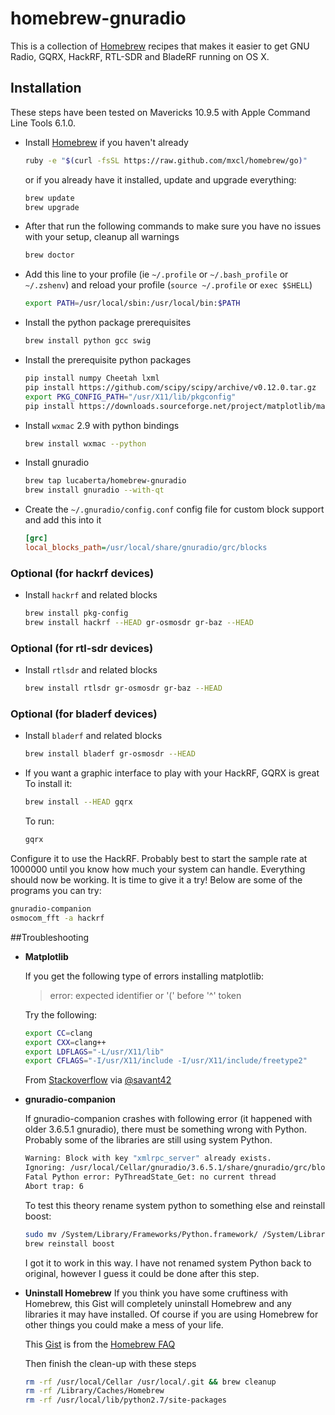 # homebrew-gnuradio

This is a collection of [Homebrew](https://github.com/mxcl/homebrew) recipes that makes it easier to get GNU Radio, GQRX, HackRF, RTL-SDR and BladeRF running on OS X.

## Installation

These steps have been tested on Mavericks 10.9.5 with Apple Command Line Tools 6.1.0.

- Install [Homebrew](http://brew.sh/) if you haven't already

  ```sh
  ruby -e "$(curl -fsSL https://raw.github.com/mxcl/homebrew/go)"
  ```
  or if you already have it installed, update and upgrade everything:
  
  ```sh
  brew update
  brew upgrade
  ```

- After that run the following commands to make sure you have no issues with your setup, cleanup all warnings

  ```sh
  brew doctor
  ```

- Add this line to your profile (ie `~/.profile` or `~/.bash_profile` or `~/.zshenv`) and reload
  your profile (`source ~/.profile` or `exec $SHELL`)

  ```sh
  export PATH=/usr/local/sbin:/usr/local/bin:$PATH
  ```

- Install the python package prerequisites

  ```sh
  brew install python gcc swig
  ```

- Install the prerequisite python packages

  ```sh
  pip install numpy Cheetah lxml
  pip install https://github.com/scipy/scipy/archive/v0.12.0.tar.gz
  export PKG_CONFIG_PATH="/usr/X11/lib/pkgconfig" 
  pip install https://downloads.sourceforge.net/project/matplotlib/matplotlib/matplotlib-1.2.1/matplotlib-1.2.1.tar.gz
  ```

- Install `wxmac` 2.9 with python bindings

  ```sh
  brew install wxmac --python
  ```

- Install gnuradio 

  ```sh
  brew tap lucaberta/homebrew-gnuradio
  brew install gnuradio --with-qt
  ```

- Create the `~/.gnuradio/config.conf` config file for custom block support and add this into it

  ```ini
  [grc]
  local_blocks_path=/usr/local/share/gnuradio/grc/blocks
  ```

### Optional (for hackrf devices)

- Install `hackrf` and related blocks

  ```sh
  brew install pkg-config
  brew install hackrf --HEAD gr-osmosdr gr-baz --HEAD
  ```

### Optional (for rtl-sdr devices)

- Install `rtlsdr` and related blocks

  ```sh
  brew install rtlsdr gr-osmosdr gr-baz --HEAD
  ```

### Optional (for bladerf devices)

- Install `bladerf` and related blocks

  ```sh
  brew install bladerf gr-osmosdr --HEAD
  ```

- If you want a graphic interface to play with your HackRF, GQRX is great
  To install it:
  
  ```sh
  brew install --HEAD gqrx
  ```
  
  To run:
  
  ```sh
  gqrx
  ```
  
Configure it to use the HackRF. Probably best to start the sample rate at 1000000 until you know how much your system can handle.
Everything should now be working. It is time to give it a try! Below are some of the programs you can try:

```sh
gnuradio-companion
osmocom_fft -a hackrf
```

##Troubleshooting

- **Matplotlib**

  If you get the following type of errors installing matplotlib:

  > error: expected identifier or '(' before '^' token
    
  Try the following:
      
  ```sh
  export CC=clang
  export CXX=clang++
  export LDFLAGS="-L/usr/X11/lib"
  export CFLAGS="-I/usr/X11/include -I/usr/X11/include/freetype2"
  ```
      
  From [Stackoverflow](http://stackoverflow.com/questions/12363557/matplotlib-install-failure-on-mac-osx-10-8-mountain-lion/15098059#15098059) via [@savant42](https://twitter.com/savant42)

- **gnuradio-companion**
  
  If gnuradio-companion crashes with following error (it happened with older 3.6.5.1 gnuradio), there must be something wrong with Python. Probably some of the libraries are still using system Python.

  ```sh
  Warning: Block with key "xmlrpc_server" already exists.
  Ignoring: /usr/local/Cellar/gnuradio/3.6.5.1/share/gnuradio/grc/blocks/xmlrpc_server.xml
  Fatal Python error: PyThreadState_Get: no current thread
  Abort trap: 6
  ```

  To test this theory rename system python to something else and reinstall boost:

  ```sh
  sudo mv /System/Library/Frameworks/Python.framework/ /System/Library/Frameworks/Backup.Python.framework
  brew reinstall boost
  ```

  I got it to work in this way. I have not renamed system Python back to original, however I guess it could be done after this step.

- **Uninstall Homebrew**
  If you think you have some cruftiness with Homebrew, this Gist will completely uninstall Homebrew and any libraries it may have installed. Of course if you are using Homebrew for other things you could make a mess of your life. 
  
  This [Gist](https://gist.github.com/mxcl/1173223) is from the [Homebrew FAQ](https://github.com/mxcl/homebrew/wiki/FAQ)
  
  Then finish the clean-up with these steps
  
  ```sh
  rm -rf /usr/local/Cellar /usr/local/.git && brew cleanup
  rm -rf /Library/Caches/Homebrew
  rm -rf /usr/local/lib/python2.7/site-packages
  ```
